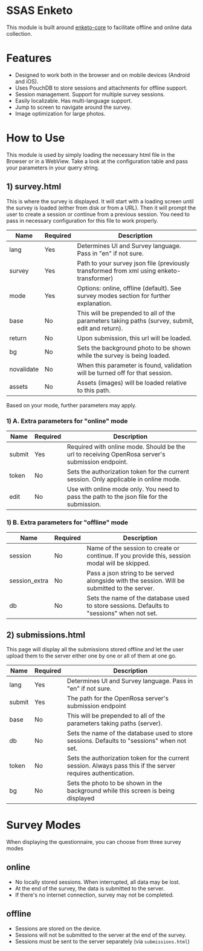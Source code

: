 SSAS Enketo
=========================

This module is built around [enketo-core](https://github.com/enketo/enketo-core) to facilitate offline and online data collection.

# Features

+ Designed to work both in the browser and on mobile devices (Android and iOS). 
+ Uses PouchDB to store sessions and attachments for offline support.
+ Session management. Support for multiple survey sessions.
+ Easily localizable. Has multi-language support.
+ Jump to screen to navigate around the survey.
+ Image optimization for large photos.


# How to Use

This module is used by simply loading the necessary html file in the Browser or in a WebView.
Take a look at the configuration table and pass your parameters in your query string.

## 1) survey.html

This is where the survey is displayed. It will start with a loading screen until the survey is loaded (either from disk or from a URL). Then it will prompt the user to create a session or continue from a previous session. You need to pass in necessary configuration for this file to work properly.


| Name       | Required | Description                                                                                             |
|------------|----------|---------------------------------------------------------------------------------------------------------|
| lang       | Yes      | Determines UI and Survey language. Pass in "en" if not sure.                                            |
| survey     | Yes      | Path to your survey json file (previously transformed from xml using enketo-transformer)                |
| mode       | Yes      | Options: online, offline (default). See survey modes section for further explanation.                   |
| base       | No       | This will be prepended to all of the parameters taking paths (survey, submit, edit and return).         |
| return     | No       | Upon submission, this url will be loaded.                                                               |
| bg         | No       | Sets the background photo to be shown while the survey is being loaded.                                 |
| novalidate | No       | When this parameter is found, validation will be turned off for that session.                           |
| assets     | No       | Assets (images) will be loaded relative to this path.                                                   |

Based on your mode, further parameters may apply.

### 1) A. Extra parameters for "online" mode

| Name       | Required | Description                                                                                             |
|------------|----------|---------------------------------------------------------------------------------------------------------|
| submit     | Yes      | Required with online mode. Should be the url to receiving OpenRosa server's submission endpoint.        |
| token      | No       | Sets the authorization token for the current session. Only applicable in online mode.                   |
| edit       | No       | Use with online mode only. You need to pass the path to the json file for the submission.               |

### 1) B. Extra parameters for "offline" mode

| Name       | Required | Description                                                                                             |
|------------|----------|---------------------------------------------------------------------------------------------------------|
| session    | No       | Name of the session to create or continue. If you provide this, session modal will be skipped.          |
| session_extra | No    | Pass a json string to be served alongside with the session. Will be submitted to the server.         |
| db         | No       | Sets the name of the database used to store sessions. Defaults to "sessions" when not set.              |

## 2) submissions.html

This page will display all the submissions stored offline and let the user upload them to the server either one by one or all of them at one go.

 Name       | Required | Description                                                                                             |
|------------|----------|---------------------------------------------------------------------------------------------------------|
| lang       | Yes      | Determines UI and Survey language. Pass in "en" if not sure.                                            |
| submit     | Yes      | The path for the OpenRosa server's submission endpoint                                                |
| base       | No       | This will be prepended to all of the parameters taking paths (server).                                  |
| db         | No       | Sets the name of the database used to store sessions. Defaults to "sessions" when not set.              |
| token      | No       | Sets the authorization token for the current session. Always pass this if the server requires authentication.  |	
| bg         | No       | Sets the photo to be shown in the background while this screen is being displayed                       |


# Survey Modes

When displaying the questionnaire, you can choose from three survey modes

## online

* No locally stored sessions. When interrupted, all data may be lost.
* At the end of the survey, the data is submitted to the server.
* If there's no internet connection, survey may not be completed.

## offline

* Sessions are stored on the device.
* Sessions will not be submitted to the server at the end of the survey.
* Sessions must be sent to the server separately (via `submissions.html`)
